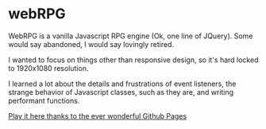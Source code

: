 # webRPG
WebRPG is a vanilla Javascript RPG engine (Ok, one line of JQuery). Some would say abandoned, I would say lovingly retired. 

I wanted to focus on things other than responsive design, so it's hard locked to 1920x1080 resolution.

I learned a lot about the details and frustrations of event listeners, the strange behavior of Javascript classes, such as they are, and writing performant functions.

[Play it here thanks to the ever wonderful Github Pages](https://wjkmartin.github.io/webRPG/game.html)



